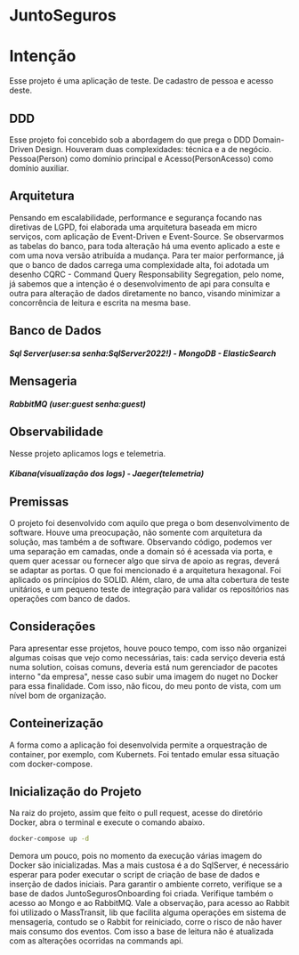 # JuntoSeguros
# Intenção

Esse projeto é uma aplicação de teste. De cadastro de pessoa e acesso deste.

## DDD

Esse projeto foi concebido sob a abordagem do que prega o DDD Domain-Driven Design. Houveram duas complexidades: técnica e a de negócio. Pessoa(Person) como domínio principal e Acesso(PersonAcesso) como domínio auxiliar.

## Arquitetura
Pensando em escalabilidade, performance e segurança focando nas diretivas de LGPD, foi elaborada uma arquitetura baseada em micro serviços, com aplicação de Event-Driven e Event-Source. Se observarmos as tabelas do banco, para toda alteração há uma evento aplicado a este e com uma nova versão atribuída a mudança. Para ter maior performance, já que o banco de dados carrega uma complexidade alta, foi adotada um desenho CQRC - Command Query Responsability Segregation, pelo nome, já sabemos que a intenção é o desenvolvimento de api para consulta e outra para alteração de dados diretamente no banco, visando minimizar a concorrência de leitura e escrita na mesma base.

## Banco de Dados
##### Sql Server(user:sa senha:SqlServer2022!) - MongoDB - ElasticSearch

## Mensageria
##### RabbitMQ (user:guest senha:guest)

## Observabilidade
Nesse projeto aplicamos logs e telemetria.
##### Kibana(visualização dos logs) - Jaeger(telemetria)

## Premissas
O projeto foi desenvolvido com aquilo que prega o bom desenvolvimento de software. Houve uma preocupação, não somente com arquitetura da solução, mas também a de software. Observando código, podemos ver uma separação em camadas, onde a domain só é acessada via porta, e quem quer acessar ou fornecer algo que sirva de apoio as regras, deverá se adaptar as portas. O que foi mencionado é a arquitetura hexagonal. Foi aplicado os princípios do SOLID. Além, claro, de uma alta cobertura de teste unitários, e um pequeno teste de integração para validar os repositórios nas operações com banco de dados.

## Considerações
Para apresentar esse projetos, houve pouco tempo, com isso não organizei algumas coisas que vejo como necessárias, tais: cada serviço deveria está numa solution, coisas comuns, deveria está num gerenciador de pacotes interno "da empresa", nesse caso subir uma imagem do nuget no Docker para essa finalidade. Com isso, não ficou, do meu ponto de vista, com um nível bom de organização.

## Conteinerização
A forma como a aplicação foi desenvolvida permite a orquestração de container, por exemplo, com Kubernets. Foi tentado emular essa situação com docker-compose.

## Inicialização do Projeto
Na raiz do projeto, assim que feito o pull request, acesse do diretório Docker, abra o terminal e execute o comando abaixo.
```bash
docker-compose up -d
```
Demora um pouco, pois no momento da execução várias imagem do Docker são inicializadas. Mas a mais custosa é a do SqlServer, é necessário esperar para poder executar o script de criação de base de dados e inserção de dados iniciais. Para garantir o ambiente correto, verifique se a base de dados JuntoSegurosOnboarding foi criada. Verifique também o acesso ao Mongo e ao RabbitMQ. Vale a observação, para acesso ao Rabbit foi utilizado o MassTransit, lib que facilita alguma operações em sistema de mensageria, contudo se o Rabbit for reiniciado, corre o risco de não haver mais consumo dos eventos. Com isso a base de leitura não é atualizada com as alterações ocorridas na commands api.
